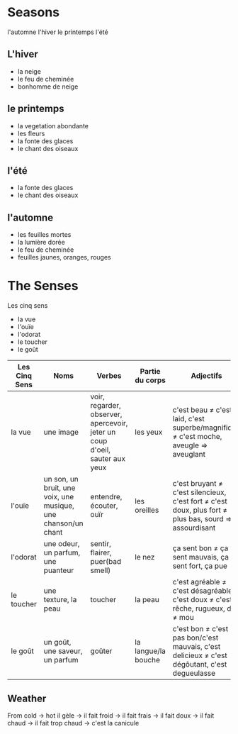 # Seasons

l'automne
l'hiver
le printemps
l'été

## L'hiver
- la neige
- le feu de cheminée
- bonhomme de neige

## le printemps
- la vegetation abondante
- les fleurs
- la fonte des glaces
- le chant des oiseaux

## l'été
- la fonte des glaces
- le chant des oiseaux

## l'automne
- les feuilles mortes
- la lumière dorée
- le feu de cheminée
- feuilles jaunes, oranges, rouges

# The Senses
Les cinq sens
- la vue
- l'ouïe
- l'odorat
- le toucher
- le goût

| Les Cinq Sens | Noms                                                          | Verbes                                                                      | Partie du corps     | Adjectifs                                                                                              |
| ------------- | ------------------------------------------------------------- | --------------------------------------------------------------------------- | ------------------- | ------------------------------------------------------------------------------------------------------ |
| la vue        | une image                                                     | voir, regarder, observer, apercevoir, jeter un coup d'oeil, sauter aux yeux | les yeux            | c'est beau ≠ c'est laid, c'est superbe/magnifique ≠ c'est moche, aveugle => aveuglant                  |
| l'ouïe        | un son, un bruit, une voix, une musique, une chanson/un chant | entendre, écouter, ouïr                                                     | les oreilles        | c'est bruyant ≠ c'est silencieux, c'est fort ≠ c'est doux, plus fort ≠ plus bas, sourd => assourdisant |
| l'odorat      | une odeur, un parfum, une puanteur                            | sentir, flairer, puer(bad smell)                                            | le nez              | ça sent bon ≠ ça sent mauvais, ça sent fort, ça pue                                                    |
| le toucher    | une texture, la peau                                          | toucher                                                                     | la peau             | c'est agréable ≠ c'est désagréable, c'est doux ≠ c'est rêche, rugueux, dur ≠ mou                       |
| le goût       | un goût, une saveur, un parfum                                | goûter                                                                      | la langue/la bouche | c'est bon ≠ c'est pas bon/c'est mauvais, c'est delicieux ≠ c'est dégôutant, c'est degueulasse          |


## Weather
From cold -> hot
il gèle -> il fait froid -> il fait frais -> il fait doux -> il fait chaud -> il fait trop chaud -> c'est la canicule